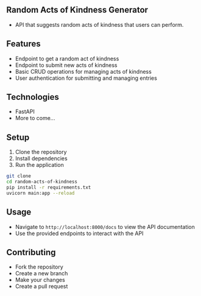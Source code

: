 ## Random Acts of Kindness Generator

- API that suggests random acts of kindness that users can perform.

## Features

- Endpoint to get a random act of kindness
- Endpoint to submit new acts of kindness
- Basic CRUD operations for managing acts of kindness
- User authentication for submitting and managing entries

## Technologies

- FastAPI
- More to come...

## Setup

1. Clone the repository
2. Install dependencies
3. Run the application

```bash
git clone
cd random-acts-of-kindness
pip install -r requirements.txt
uvicorn main:app --reload
```

## Usage

- Navigate to `http://localhost:8000/docs` to view the API documentation
- Use the provided endpoints to interact with the API

## Contributing

- Fork the repository
- Create a new branch
- Make your changes
- Create a pull request
